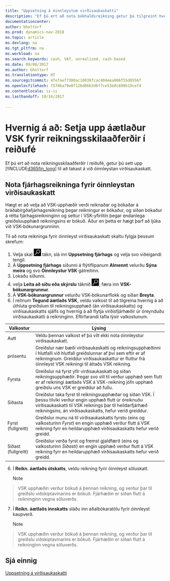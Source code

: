 ```yaml
---
title: "Uppsetning á óinnleystum virðisaukaskatti"
description: "Ef þú ert að nota bókhaldsreikning getur þú tilgreint hvernig á að meðhöndla óinnleyst virðisaukaskatt vegna sölu og kaupa."
documentationcenter: 
author: bholtorf
ms.prod: dynamics-nav-2018
ms.topic: article
ms.devlang: na
ms.tgt_pltfrm: na
ms.workload: na
ms.search.keywords: cash, VAT, unrealized, cash-based
ms.date: 09/08/2017
ms.author: bholtorf
ms.translationtype: HT
ms.sourcegitcommit: 4fefaef7380ac10836fcac404eea006f55d8556f
ms.openlocfilehash: f5786a79e8f12bd86b3d6f7ce53e0c698b19cef4
ms.contentlocale: is-is
ms.lasthandoff: 10/16/2017

---
```


# <a name="how-to-set-up-unrealized-vat-for-cash-based-accounting"></a>Hvernig á að: Setja upp áætlaður VSK fyrir reikningsskilaaðferðir í reiðufé
Ef þú ert að nota reikningsskilaaðferðir í reiðufé, getur þú sett upp [!INCLUDE[d365fin_long](includes/d365fin_long_md.md)] til að takast á við óinnleystan virðisaukaskatt.

## <a name="to-use-general-ledger-accounts-for-unrealized-vat"></a>Nota fjárhagsreikninga fyrir óinnleystan virðisaukaskatt
Hægt er að velja að VSK-upphæðir verði reiknaðar og bókaðar á bráðabirgðafjárhagsreikning þegar reikningur er bókaður, og síðan bókaður á rétta fjárhagsreikninginn og settur í VSK-yfirlitin þegar endanlega greiðsluupphæð reikningsins er bókuð. Áður en þetta er hægt þarf að ljúka við VSK-bókunargrunninn.

Til að nota reikninga fyrir óinnleyst virðisaukaskatt skaltu fylgja þessum skrefum:
1. Velja skal ![Leit að síðu eða skýrslu](media/ui-search/search_small.png "Leit að síðu eða skýrslu táknið") tákn, slá inn **Uppsetning fjárhags** og velja svo viðeigandi tengil. 
2. Á **Uppsetning fjárhags** síðunni á flýtiflipanum **Almennt** velurðu **Sýna meira** og svo **Óinnleystur VSK** gátreitinn.
3. Lokaðu síðunni.
4. velja **Leita að síðu eða skýrslu** táknið ![Leita að síðu eða skýrslu](media/ui-search/search_small.png "Leita að síðu eða skýrslu táknið"), færa inn **VSK-bókunargrunnur**. 
5. Á **VSK-bókunargrunnur** velurðu VSK-bókunarflokk og síðan **Breyta**. 
6. Í reitnum **Tegund áætlaðs VSK**, veldu valkost til að tilgreina hvernig á að úthluta greiðslum til reikningsupphæð (án virðisaukaskatts) og virðisaukaskatts sjálfs og hvernig á að flytja virðisfjárhæðir úr óreynduðu virðisaukaskatti á reikninginn. Eftirfarandi tafla lýsir valkostunum.

| Valkostur | Lýsing |
| --- | --- |
| Autt | Veldu þennan valkost ef þú vilt ekki nota óinnleystur virðisaukaskatt. |
| prósentu | Greiðslur nær bæði virðisaukaskatti og reikningsupphæðinni í hlutfalli við hlutfall greiðslunnar af því sem eftir er af reikningnum. Greiddur virðisaukaskattur er fluttur frá óinnleyst VSK reikningi til áttaðs VSK reikning. |
| Fyrsta | Greiðslur ná fyrst yfir virðisaukaskatt og síðan reikningsupphæðir. Þegar svo vill til verður upphæð sem flutt er af reikningi áætlaðs VSK á VSK-reikning jöfn upphæð greiðslu uns VSK er greiddur að fullu. |
| Síðasta | Greiðslur taka fyrst til reikningsupphæðar og síðan VSK. Í þessu tilviki verður engin upphæð flutt úr óreiknuðu virðisaukaskatti til VSK reiknings þar til heildarfjárhæð reikningsins, án virðisaukaskatts, hefur verið greiddur. |
| Fyrst (fullgreitt) | Greiðslur munu ná til virðisaukaskatts fyrstu (eins og valkosturinn _Fyrst_) en engin upphæð verður flutt á VSK reikning fyrr en heildarupphæð virðisaukaskatts hefur verið greidd. |
| Síðast (fullgreitt) | Greiðslur verða fyrst og fremst gjaldfærð (eins og valkosturinn _Síðasti_) en engin upphæð verður flutt á VSK reikning fyrr en heildarupphæð virðisaukaskatts hefur verið greidd. |

6. Í **Reikn. áætlaðs útskatts**, veldu reikning fyrir óinnleyst söluskatt.

    > [!NOTE]  
>   VSK upphæðin verður bókuð á þennan reikning, og verður þar til greiðslu viðskiptavinarins er bókuð. Fjárhæðin er síðan flutt á reikninginn vegna söluverðs.
7. Í **Reikn. áætlaðs innskatts** sláðu inn aðalbókaratölu fyrir óinnleyst kaupverð.

    > [!NOTE]  
>   VSK upphæðin verður bókuð á þennan reikning, og verður þar til greiðslu viðskiptavinarins er bókuð. Fjárhæðin er síðan flutt á reikninginn vegna söluverðs.

## <a name="see-also"></a>Sjá einnig
[Uppsetning á virðisaukaskatti](finance-setup-vat.md)
